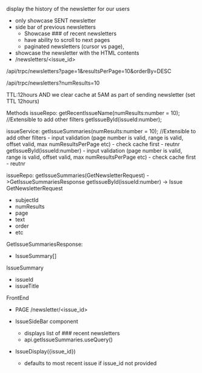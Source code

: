 display the history of the newsletter for our users


- only showcase SENT newsletter
- side bar of previous newsletters
    - Showcase ### of recent newsletters
    - have ability to scroll to next pages
    - paginated newsletters (cursor vs page), 
- showcase the newsletter with the HTML contents
- /newsletters/<issue_id>



/api/trpc/newsletters?page=1&resultsPerPage=10&orderBy=DESC

/api/trpc/newsletters?numResults=10

TTL:12hours AND we clear cache at 5AM as part of sending newsletter (set TTL 12hours)


Methods
issueRepo:
getRecentIssueName(numResults:number = 10); //Extensible to add other filters
getIssueById(issueId:number);

issueService:
getIssueSummaries(numResults:number = 10); //Extensible to add other filters
    - input validation (page number is valid, range is valid, offset valid, max numResultsPerPage etc)
    - check cache first
    - reutnr
getIssueById(issueId:number)
    - input validation (page number is valid, range is valid, offset valid, max numResultsPerPage etc)
    - check cache first
    - reutnr

issueRepo:
getIssueSummaries(GetNewsletterRequest) ->GetIssueSummariesResponse
getIssueById(issueId:number) -> Issue
GetNewsletterRequest
- subjectId
- numResults
- page
- text
- order
- etc

GetIssueSummariesResponse:
- IssueSummary[]

IssueSummary
- issueId
- issueTitle


FrontEnd
- PAGE /newsletter/<issue_id>
- IssueSideBar component
    - displays list of ### recent newsletters
    - api.getIssueSummaries.useQuery()

- IssueDisplay({issue_id})
    - defaults to most recent issue if issue_id not provided
    